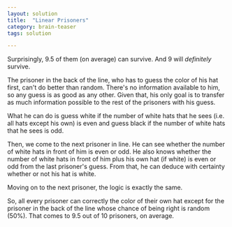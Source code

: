 ```yaml
---
layout: solution
title:  "Linear Prisoners"
category: brain-teaser
tags: solution

---
```


Surprisingly, 9.5 of them (on average) can survive.  And 9 will
*definitely* survive.

The prisoner in the back of the line, who has to guess the color of
his hat first, can't do better than random.  There's no information
available to him, so any guess is as good as any other.  Given that,
his only goal is to transfer as much information possible to the rest
of the prisoners with his guess.

What he can do is guess white if the number of white hats that he sees
(i.e. all hats except his own) is even and guess black if the number
of white hats that he sees is odd.  

Then, we come to the next prisoner in line.  He can see whether the
number of white hats in front of him is even or odd.  He also knows
whether the number of white hats in front of him plus his own hat (if
white) is even or odd from the last prisoner's guess.  From that, he
can deduce with certainty whether or not his hat is white.  

Moving on to the next prisoner, the logic is exactly the same.

So, all every prisoner can correctly the color of their own hat except
for the prisoner in the back of the line whose chance of being right
is random (50%).  That comes to 9.5 out of 10 prisoners, on average.




